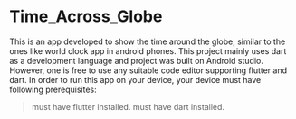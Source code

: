 # Time_Across_Globe
This is an app developed to show the time around the globe, similar to the ones like world clock app in android phones. 
This project mainly uses dart as a development language and project was built on Android studio.
However, one is free to use any suitable code editor supporting flutter and dart.
In order to run this app on your device, your device must have following prerequisites:
> must have flutter installed.
> must have dart installed.
